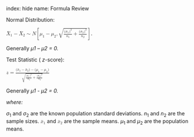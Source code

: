 index: hide
name: Formula Review

Normal Distribution:

<math xmlns:bib="http://bibtexml.sf.net/" xmlns:q="http://cnx.rice.edu/qml/1.0" xmlns:md="http://cnx.rice.edu/mdml" xmlns:m="http://www.w3.org/1998/Math/MathML" xmlns:cnxorg="http://cnx.rice.edu/system-info" xmlns="http://cnx.rice.edu/cnxml"> <mrow>  <msub>   <mover accent="true">    <mi>X</mi>    <mo>¯</mo>   </mover>   <mn>1</mn>  </msub>  <mo>−</mo><msub>   <mover accent="true">    <mi>X</mi>    <mo>¯</mo>   </mover>   <mn>2</mn>  </msub>  <mo>∼</mo><mi>N</mi><mrow><mo>[</mo> <mrow>   <msub>    <mi>μ</mi>    <mn>1</mn>   </msub>   <mo>−</mo><msub>    <mi>μ</mi>    <mn>2</mn>   </msub>   <mo>,</mo><msqrt>    <mrow>     <mfrac>      <mrow>       <msup>        <mrow>         <mo stretchy="false">(</mo><msub>          <mi>σ</mi>          <mn>1</mn>         </msub>         <mo stretchy="false">)</mo>        </mrow>        <mn>2</mn>       </msup>      </mrow>      <mrow>       <msub>        <mi>n</mi>        <mn>1</mn>       </msub>      </mrow>     </mfrac>     <mo>+</mo><mfrac>      <mrow>       <msup>        <mrow>         <mo stretchy="false">(</mo><msub>          <mi>σ</mi>          <mn>2</mn>         </msub>         <mo stretchy="false">)</mo>        </mrow>        <mn>2</mn>       </msup>      </mrow>      <mrow>       <msub>        <mi>n</mi>        <mn>2</mn>       </msub>      </mrow>     </mfrac>    </mrow>   </msqrt>  </mrow> <mo>]</mo></mrow> </mrow></math>.


Generally  *µ1 – µ2 = 0.*

Test Statistic ( *z*-score):

<math xmlns:bib="http://bibtexml.sf.net/" xmlns:q="http://cnx.rice.edu/qml/1.0" xmlns:md="http://cnx.rice.edu/mdml" xmlns:m="http://www.w3.org/1998/Math/MathML" xmlns:cnxorg="http://cnx.rice.edu/system-info" xmlns="http://cnx.rice.edu/cnxml"> <mrow>  <mi>z</mi><mo>=</mo><mfrac>   <mrow>    <mo stretchy="false">(</mo><msub>     <mover accent="true">      <mi>x</mi>      <mo>¯</mo>     </mover>     <mn>1</mn>    </msub>    <mo>−</mo><msub>     <mover accent="true">      <mi>x</mi>      <mo>¯</mo>     </mover>     <mn>2</mn>    </msub>    <mo stretchy="false">)</mo><mo>−</mo><mo stretchy="false">(</mo><msub>     <mi>μ</mi>     <mn>1</mn>    </msub>    <mo>−</mo><msub>     <mi>μ</mi>     <mn>2</mn>    </msub>    <mo stretchy="false">)</mo>   </mrow>   <mrow>    <msqrt>     <mrow>      <mfrac>       <mrow>        <msup>         <mrow>          <mo stretchy="false">(</mo><msub>           <mi>σ</mi>           <mn>1</mn>          </msub>          <mo stretchy="false">)</mo>         </mrow>         <mn>2</mn>        </msup>       </mrow>       <mrow>        <msub>         <mi>n</mi>         <mn>1</mn>        </msub>       </mrow>      </mfrac>      <mo>+</mo><mfrac>       <mrow>        <msup>         <mrow>          <mo stretchy="false">(</mo><msub>           <mi>σ</mi>           <mn>2</mn>          </msub>          <mo stretchy="false">)</mo>         </mrow>         <mn>2</mn>        </msup>       </mrow>       <mrow>        <msub>         <mi>n</mi>         <mn>2</mn>        </msub>       </mrow>      </mfrac>     </mrow>    </msqrt>   </mrow>  </mfrac> </mrow></math>

Generally  *µ1 - µ2 = 0.*

 *where:*

 *σ*<sub>1</sub> and  *σ*<sub>2</sub> are the known population standard deviations.  *n*<sub>1</sub> and  *n*<sub>2</sub> are the sample sizes. <math xmlns:bib="http://bibtexml.sf.net/" xmlns:q="http://cnx.rice.edu/qml/1.0" xmlns:md="http://cnx.rice.edu/mdml" xmlns:m="http://www.w3.org/1998/Math/MathML" xmlns:cnxorg="http://cnx.rice.edu/system-info" xmlns="http://cnx.rice.edu/cnxml"> <mrow>  <msub>   <mover accent="true">    <mi>x</mi>    <mo>¯</mo>   </mover>   <mn>1</mn>  </msub> </mrow></math> and <math xmlns:bib="http://bibtexml.sf.net/" xmlns:q="http://cnx.rice.edu/qml/1.0" xmlns:md="http://cnx.rice.edu/mdml" xmlns:m="http://www.w3.org/1998/Math/MathML" xmlns:cnxorg="http://cnx.rice.edu/system-info" xmlns="http://cnx.rice.edu/cnxml"> <mrow>  <msub>   <mover accent="true">    <mi>x</mi>    <mo>¯</mo>   </mover>   <mn>2</mn>  </msub> </mrow></math> are the sample means.  *μ*<sub>1</sub> and  *μ*<sub>2</sub> are the population means.
